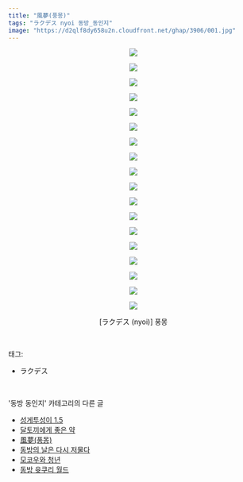 ```yaml
---
title: "風夢(풍몽)"
tags: "ラクデス nyoi 동방_동인지"
image: "https://d2qlf8dy658u2n.cloudfront.net/ghap/3906/001.jpg"
---
```

<div class="article">
<p style="text-align: center; clear: none; float: none;"><img src="{{ site.imgserver12 }}/ghap/3906/001.jpg"/></p>
<p style="text-align: center; clear: none; float: none;"><img src="{{ site.imgserver12 }}/ghap/3906/002.jpg"/></p>
<p style="text-align: center; clear: none; float: none;"><img src="{{ site.imgserver12 }}/ghap/3906/003.jpg"/></p>
<p style="text-align: center; clear: none; float: none;"><img src="{{ site.imgserver12 }}/ghap/3906/004.jpg"/></p>
<p style="text-align: center; clear: none; float: none;"><img src="{{ site.imgserver12 }}/ghap/3906/005.jpg"/></p>
<p style="text-align: center; clear: none; float: none;"><img src="{{ site.imgserver12 }}/ghap/3906/006.jpg"/></p>
<p style="text-align: center; clear: none; float: none;"><img src="{{ site.imgserver12 }}/ghap/3906/007.jpg"/></p>
<p style="text-align: center; clear: none; float: none;"><img src="{{ site.imgserver12 }}/ghap/3906/008.jpg"/></p>
<p style="text-align: center; clear: none; float: none;"><img src="{{ site.imgserver12 }}/ghap/3906/009.jpg"/></p>
<p style="text-align: center; clear: none; float: none;"><img src="{{ site.imgserver12 }}/ghap/3906/010.jpg"/></p>
<p style="text-align: center; clear: none; float: none;"><img src="{{ site.imgserver12 }}/ghap/3906/011.jpg"/></p>
<p style="text-align: center; clear: none; float: none;"><img src="{{ site.imgserver12 }}/ghap/3906/012.jpg"/></p>
<p style="text-align: center; clear: none; float: none;"><img src="{{ site.imgserver12 }}/ghap/3906/013.jpg"/></p>
<p style="text-align: center; clear: none; float: none;"><img src="{{ site.imgserver12 }}/ghap/3906/014.jpg"/></p>
<p style="text-align: center; clear: none; float: none;"><img src="{{ site.imgserver12 }}/ghap/3906/015.jpg"/></p>
<p style="text-align: center; clear: none; float: none;"><img src="{{ site.imgserver12 }}/ghap/3906/016.jpg"/></p>
<p style="text-align: center; clear: none; float: none;"><img src="{{ site.imgserver12 }}/ghap/3906/017.jpg"/></p>
<p style="text-align: center; clear: none; float: none;"><img src="{{ site.imgserver12 }}/ghap/3906/018.jpg"/></p>
<p style="text-align: center; clear: none; float: none;">[ラクデス (nyoi)] 풍몽</p>
</div><br/>
<div class="tagTrail">
<p>태그: </p>
<ul>
<li>ラクデス</li>
</ul>
</div><br/>
<div class="another">
<p>'동방 동인지' 카테고리의 다른 글</p>
<ul>
<li><a href="/ghap_3908">성게투성이 1.5</a></li>
<li><a href="/ghap_3907">달토끼에게 좋은 약</a></li>
<li><a href="/ghap_3906">風夢(풍몽)</a></li>
<li><a href="/ghap_3905">동방의 날은 다시 저물다</a></li>
<li><a href="/ghap_3904">모코우와 청년</a></li>
<li><a href="/ghap_3903">동방 윳쿠리 월드</a></li>
</ul>
</div><br/>
<div class="cb_module cb_fluid">
<div class="cb_wrt cb_profile">
</div><!-- commentList close -->
</div><br/>
